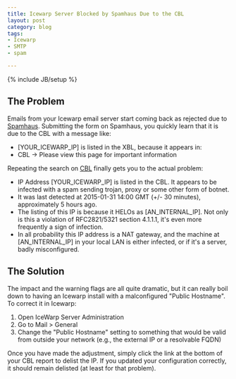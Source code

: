 ```yaml
---
title: Icewarp Server Blocked by Spamhaus Due to the CBL
layout: post
category: blog
tags:
- Icewarp
- SMTP
- spam

---
```

{% include JB/setup %}

## The Problem

Emails from your Icewarp email server start coming back as rejected due to [Spamhaus](http://www.spamhaus.org/lookup/).
Submitting the form on Spamhaus, you quickly learn that it is due to the CBL with a message like:

-  [YOUR_ICEWARP_IP] is listed in the XBL, because it appears in:
-  CBL -> Please view this page for important information

Repeating the search on [CBL](http://cbl.abuseat.org/lookup.cgi) finally gets you to the actual problem:

- IP Address [YOUR_ICEWARP_IP] is listed in the CBL. It appears to be infected with a spam sending trojan, proxy or some other form of botnet.
- It was last detected at 2015-01-31 14:00 GMT (+/- 30 minutes), approximately 5 hours ago.
- The listing of this IP is because it HELOs as [AN_INTERNAL_IP]. Not only is this a violation of RFC2821/5321 section 4.1.1.1, it's even more frequently a sign of infection.
- In all probability this IP address is a NAT gateway, and the machine at [AN_INTERNAL_IP] in your local LAN is either infected, or if it's a server, badly misconfigured.

## The Solution

The impact and the warning flags are all quite dramatic, but it can really boil down to having an Icewarp install with
a malconfigured "Public Hostname". To correct it in Icewarp:

1. Open IceWarp Server Administration
2. Go to Mail > General
3. Change the "Public Hostname" setting to something that would be valid from outside your network (e.g., the external IP or a resolvable FQDN)

Once you have made the adjustment, simply click the link at the bottom of your CBL report to delist the IP.
If you updated your configuration correctly, it should remain delisted (at least for that problem).
